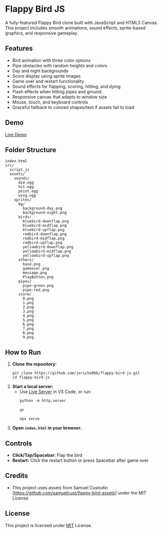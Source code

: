 # Flappy Bird JS

A fully-featured Flappy Bird clone built with JavaScript and HTML5 Canvas. This project includes smooth animations, sound effects, sprite-based graphics, and responsive gameplay.

## Features
- Bird animation with three color options
- Pipe obstacles with random heights and colors
- Day and night backgrounds
- Score display using sprite images
- Game over and restart functionality
- Sound effects for flapping, scoring, hitting, and dying
- Flash effects when hitting pipes and ground.
- Responsive canvas that adapts to window size
- Mouse, touch, and keyboard controls
- Graceful fallback to colored shapes/text if assets fail to load

## Demo 
[Live Demo](https://jericho066.github.io/flappy-bird-js/)

## Folder Structure
```
index.html
src/
  script.js
  assets/
    sounds/
      die.ogg
      hit.ogg
      point.ogg
      wing.ogg
    sprites/
      bg/
        background-day.png
        background-night.png
      birds/
        bluebird-downflap.png
        bluebird-midflap.png
        bluebird-upflap.png
        redbird-downflap.png
        redbird-midflap.png
        redbird-upflap.png
        yellowbird-downflap.png
        yellowbird-midflap.png
        yellowbird-upflap.png
      others/
        base.png
        gameover.png
        message.png
        PlayButton.png
      pipes/
        pipe-green.png
        pipe-red.png
      score/
        0.png
        1.png
        2.png
        3.png
        4.png
        5.png
        6.png
        7.png
        8.png
        9.png
```

## How to Run
1. **Clone the repository:**
   ```
   git clone https://github.com/jericho066/flappy-bird-js.git
   cd flappy-bird-js
   ```
2. **Start a local server:**
   - Use [Live Server](https://marketplace.visualstudio.com/items?itemName=ritwickdey.LiveServer) in VS Code, or run:
     ```
     python -m http.server
     ```
     or
     ```
     npx serve
     ```
3. **Open `index.html` in your browser.**

## Controls
- **Click/Tap/Spacebar:** Flap the bird
- **Restart:** Click the restart button or press Spacebar after game over

## Credits
- This project uses assets from Samuel Custodio [https://github.com/samuelcust/flappy-bird-assets] under the MIT License

## License
This project is licensed under <a href="https://github.com/jericho066/flappy-bird-js/blob/main/LICENSE">MIT</a> License.
